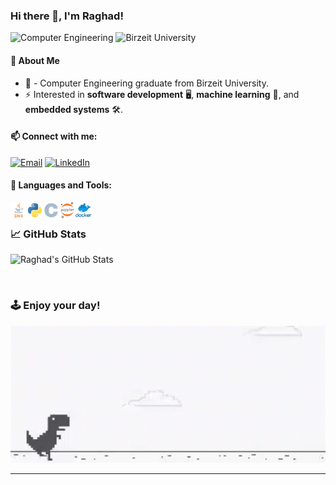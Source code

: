 ### Hi there 👋, I'm Raghad!

<!--
**raghadafghani/raghadafghani** is a ✨ _special_ ✨ repository because its `README.md` (this file) appears on your GitHub profile.
-->

![Computer Engineering](https://img.shields.io/badge/Computer_Engineering-7289DA?style=for-the-badge&logo=appveyor)
![Birzeit University](https://img.shields.io/badge/Birzeit_University-Graduate-FFC83D?style=for-the-badge&logo=appveyor)


#### 🌟 About Me

- 🔭 - Computer Engineering graduate from Birzeit University.  
- ⚡ Interested in **software development** 🖥, **machine learning** 🤖, and **embedded systems** 🛠.

#### 📫 Connect with me:

<a href="mailto:raghadafghani2001@gmail.com"><img alt="Email" src="https://img.shields.io/badge/Email-D14836?style=for-the-badge&logo=gmail&logoColor=white" /></a>
<a href="https://www.linkedin.com/in/raghad-afghani-7a2421222/"><img alt="LinkedIn" src="https://img.shields.io/badge/LinkedIn-0077B5?style=for-the-badge&logo=linkedin&logoColor=white" /></a>

#### 💼 Languages and Tools:

<img align="left" alt="Java" width="26px" src="https://raw.githubusercontent.com/github/explore/main/topics/java/java.png" />
<img align="left" alt="Python" width="26px" src="https://raw.githubusercontent.com/github/explore/main/topics/python/python.png" />
<img align="left" alt="C Programming" width="26px" src="https://raw.githubusercontent.com/github/explore/main/topics/c/c.png" />
<img align="left" alt="Jupyter Notebook" width="26px" src="https://raw.githubusercontent.com/github/explore/main/topics/jupyter-notebook/jupyter-notebook.png" />
<img align="left" alt="Docker" width="26px" src="https://raw.githubusercontent.com/github/explore/main/topics/docker/docker.png" />
<br/>


### 📈 GitHub Stats

![Raghad's GitHub Stats](https://github-readme-stats.vercel.app/api?username=raghadafghani&show_icons=true&theme=radical)

<br/>


### 🕹️ Enjoy your day!
<img src="T-REX.gif" alt="T-REX GIF" width="600">

---

